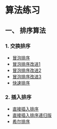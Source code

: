 算法练习
===============
## 一、 排序算法
### 1. 交换排序  
 - [冒泡排序](https://github.com/lawlite19/AlgorithmExerises/blob/master/%E4%B8%80%E3%80%81%E6%8E%92%E5%BA%8F%E7%AE%97%E6%B3%95/1.%E4%BA%A4%E6%8D%A2%E6%8E%92%E5%BA%8F/%E5%86%92%E6%B3%A1%E6%8E%92%E5%BA%8F.cpp)      
- [冒泡排序改进1](https://github.com/lawlite19/AlgorithmExercises/blob/master/%E4%B8%80%E3%80%81%E6%8E%92%E5%BA%8F%E7%AE%97%E6%B3%95/1.%E4%BA%A4%E6%8D%A2%E6%8E%92%E5%BA%8F/%E5%86%92%E6%B3%A1%E6%8E%92%E5%BA%8F%E6%94%B9%E8%BF%9B1.cpp)
- [冒泡排序改进2](https://github.com/lawlite19/AlgorithmExercises/blob/master/%E4%B8%80%E3%80%81%E6%8E%92%E5%BA%8F%E7%AE%97%E6%B3%95/1.%E4%BA%A4%E6%8D%A2%E6%8E%92%E5%BA%8F/%E5%86%92%E6%B3%A1%E6%8E%92%E5%BA%8F%E6%94%B9%E8%BF%9B2.cpp)
- [冒泡排序改进3](https://github.com/lawlite19/AlgorithmExercises/blob/master/%E4%B8%80%E3%80%81%E6%8E%92%E5%BA%8F%E7%AE%97%E6%B3%95/1.%E4%BA%A4%E6%8D%A2%E6%8E%92%E5%BA%8F/%E5%86%92%E6%B3%A1%E6%8E%92%E5%BA%8F%E6%94%B9%E8%BF%9B3.cpp)
 - [快速排序](https://github.com/lawlite19/AlgorithmExercises/blob/master/%E4%B8%80%E3%80%81%E6%8E%92%E5%BA%8F%E7%AE%97%E6%B3%95/1.%E4%BA%A4%E6%8D%A2%E6%8E%92%E5%BA%8F/%E5%BF%AB%E9%80%9F%E6%8E%92%E5%BA%8F.cpp)     

### 2. 插入排序
 - [直接插入排序](https://github.com/lawlite19/AlgorithmExercises/blob/master/%E4%B8%80%E3%80%81%E6%8E%92%E5%BA%8F%E7%AE%97%E6%B3%95/2.%E6%8F%92%E5%85%A5%E6%8E%92%E5%BA%8F/%E7%9B%B4%E6%8E%A5%E6%8F%92%E5%85%A5%E6%8E%92%E5%BA%8F.cpp)
- [直接插入排序递归版](https://github.com/lawlite19/AlgorithmExercises/blob/master/%E4%B8%80%E3%80%81%E6%8E%92%E5%BA%8F%E7%AE%97%E6%B3%95/2.%E6%8F%92%E5%85%A5%E6%8E%92%E5%BA%8F/%E7%9B%B4%E6%8E%A5%E6%8F%92%E5%85%A5%E6%8E%92%E5%BA%8F%E9%80%92%E5%BD%92%E7%89%88.cpp)
 - [希尔排序](https://github.com/lawlite19/AlgorithmExercises/blob/master/%E4%B8%80%E3%80%81%E6%8E%92%E5%BA%8F%E7%AE%97%E6%B3%95/2.%E6%8F%92%E5%85%A5%E6%8E%92%E5%BA%8F/%E5%B8%8C%E5%B0%94%E6%8E%92%E5%BA%8F.cpp)
